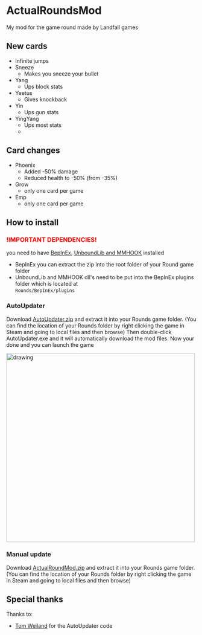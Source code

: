 # ActualRoundsMod
My mod for the game round made by Landfall games

## New cards
- Infinite jumps
- Sneeze
  - Makes you sneeze your bullet
- Yang
  - Ups block stats
- Yeetus
  - Gives knockback
- Yin
  - Ups gun stats
- YingYang
  - Ups most stats
  - 
## Card changes
- Phoenix
  - Added -50% damage
  - Reduced health to -50% (from -35%)
- Grow
  - only one card per game
- Emp
  - only one card per game
  
## How to install

### <span style="color:red">!IMPORTANT DEPENDENCIES!</span>
you need to have [BepInEx](https://github.com/BepInEx/BepInEx/releases/download/v5.4.11/BepInEx_x64_5.4.11.0.zip), [UnboundLib and MMHOOK](https://github.com/willis81808/UnboundLib/releases/latest) installed  
  
- BepInEx you can extract the zip into the root folder of your Round game folder
- UnboundLib and MMHOOK dll's need to be put into the BepInEx plugins folder which is located at  
```Rounds/BepInEx/plugins```


### AutoUpdater
Download [AutoUpdater.zip](https://github.com/tddebart/ActualRoundsMod/releases/latest/download/AutoUpdater.zip)
and extract it into your Rounds game folder. (You can find the location of your Rounds folder by right clicking
the game in Steam and going to local files and then browse) Then double-click AutoUpdater.exe and it will automatically
download the mod files. Now your done and you can launch the game

<img src="https://i.imgur.com/rATZEd8.png" alt="drawing" width="500"/>

### Manual update
Download [ActualRoundMod.zip](https://github.com/tddebart/ActualRoundsMod/releases/latest/download/ActualRoundsMod.zip)
and extract it into your Rounds game folder. (You can find the location of your Rounds folder by right clicking
the game in Steam and going to local files and then browse)  


## Special thanks
Thanks to:
- [Tom Weiland](https://www.youtube.com/channel/UCa-mDKzV5MW_BXjSDRqqHUw) for the AutoUpdater code

